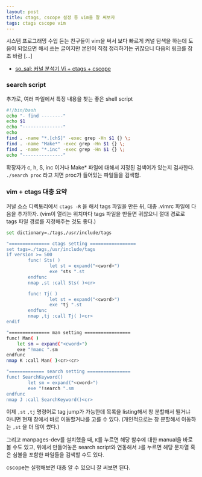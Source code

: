 ```yaml
---
layout: post
title: ctags, cscope 설정 등 vim을 잘 써보자
tags: ctags cscope vim
---
```


시스템 프로그래밍 수업 듣는 친구들이 vim을 써서 보다 빠르게 커널 탐색을 하는데 도움이 되었으면 해서 쓰는 글이지만 본인이 직접 정리하기는 귀찮으니 다음의 링크를 참조 바람 [...]

* [so_sal: 커널 분석기 Vi + ctags + cscope](http://sosal.tistory.com/11)

### search script ###

추가로, 여러 파일에서 특정 내용을 찾는 좋은 shell script

```bash
#!/bin/bash
echo "- find --------"
echo $1
echo "---------------"
echo
find . -name "*.[chS]" -exec grep -Hn $1 {} \;
find . -name "Make*" -exec grep -Hn $1 {} \;
find . -name "*.inc" -exec grep -Hn $1 {} \;
echo "---------------"

```

확장자가 c, h, S, inc 이거나 Make* 파일에 대해서 지정된 검색어가 있는지 검사한다.
`./search proc` 라고 치면 proc가 들어있는 파일들을 검색함.

### vim + ctags  대충 요약 ###

커널 소스 디렉토리에서 `ctags -R` 을 해서 tags 파일을 만든 뒤, 대충 .vimrc 파일에 다음을 추가하자. (vim이 열리는 위치마다 tags 파일을 만들면 귀찮으니 절대 경로로 tags 파일 경로를 지정해주는 것도 좋다.)

```bash
set dictionary=./tags,/usr/include/tags

"=============== ctags setting =================
set tags=./tags,/usr/include/tags
if version >= 500
        func! Sts( )
                let st = expand("<cword>")
                exe "sts ".st
        endfunc
        nmap ,st :call Sts( )<cr>

        func! Tj( )
                let st = expand("<cword>")
                exe "tj ".st
        endfunc
        nmap ,tj :call Tj( )<cr>
endif

"=============== man setting =================
func! Man( )
    let sm = expand("<cword>")
    exe "!manc ".sm
endfunc
nmap K :call Man( )<cr><cr>

"============= search setting ================
func! SearchKeyword()
        let sm = expand("<cword>")
        exe "!search ".sm
endfunc
nmap J :call SearchKeyword()<cr>
```

이제 `,st` `,tj` 명령어로 tag jump가 가능한데 목록을 listing해서 창 분할해서 뛸거냐 아니면 현재 창에서 바로 이동할거냐를 고를 수 있다. (개인적으로는 창 분할해서 이동하는 `,st` 을 더 많이 썼다.)

그리고 manpages-dev를 설치했을 때, `K`를 누르면 해당 함수에 대한 manual을 바로 볼 수도 있고, 위에서 만들어놓은 search script와 연동해서 `J`를 누르면 해당 문자열 혹은 심볼을 포함한 파일들을 검색할 수도 있다.

cscope는 실행해보면 대충 알 수 있으니 잘 써보면 된다.